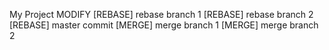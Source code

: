 My Project
MODIFY
[REBASE] rebase branch 1
[REBASE] rebase branch 2
[REBASE] master commit
[MERGE] merge branch 1
[MERGE] merge branch 2
